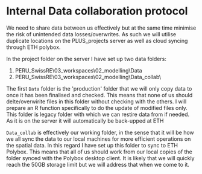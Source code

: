 # Internal Data collaboration protocol

We need to share data between us effectively but at the same time minimise the risk of unintended data losses/overwrites. As such we will utilise duplicate locations on the PLUS_projects server as well as cloud syncing through ETH polybox.

In the project folder on the server I have set up two data folders:

1.  PERU_SwissRE\\03_workspaces\\02_modelling\Data
2.  PERU_SwissRE\\03_workspaces\\02_modelling\Data\_collab\

The first `Data` folder is the 'production' folder that we will only copy data to once it has been finalised and checked. This means that none of us should delte/overwirite files in this folder without checking with the others. I will prepare an R function specifically to do the update of modified files only. This folder is legacy folder with which we can restire data from if needed. As it is on the server it will automatically be back-upped at ETH

`Data_collab` is effectively our working folder, in the sense that it will be how we all sync the data to our local machines for more efficient operations on the spatial data. In this regard I have set up this folder to sync to ETH Polybox. This means that all of us should work from our local copies of the folder synced with the Polybox desktop client. It is likely that we will quickly reach the 50GB storage limit but we will address that when we come to it.
